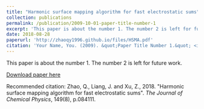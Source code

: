 ```yaml
---
title: "Harmonic surface mapping algorithm for fast electrostatic sums"
collection: publications
permalink: /publication/2009-10-01-paper-title-number-1
excerpt: 'This paper is about the number 1. The number 2 is left for future work.'
date: 2018-08-28
paperurl: 'http://zhaoqy1996.github.io/files/HSMA.pdf'
citation: 'Your Name, You. (2009). &quot;Paper Title Number 1.&quot; <i>Journal 1</i>. 1(1).'
---
```

This paper is about the number 1. The number 2 is left for future work.

[Download paper here](http://zhaoqy1996.github.io/files/HSMA.pdf)

Recommended citation: Zhao, Q., Liang, J. and Xu, Z., 2018. "Harmonic surface mapping algorithm for fast electrostatic sums". <i>The Journal of Chemical Physics</i>, 149(8), p.084111.
